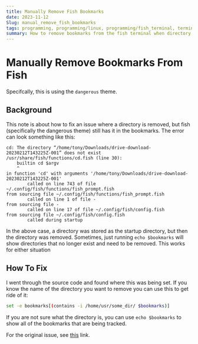 ```yaml
---
title: Manually Remove Fish Bookmarks
date: 2023-11-12
Slug: manual_remove_fish_bookmarks
tags: programming, programming/linux, programming/fish_terminal, terminal
summary: How to remove bookmarks from the fish terminal when directory is already removed.
---
```

# Manually Remove Bookmarks From Fish 

Specifcally, this is using the `dangerous` theme.

## Background

This note is about how to fix an issue where a directory is removed, but fish (specifically the dangerous theme) still has it in the bookmarks. The error can look something like this:

```
cd: The directory “/home/tony/Downloads/drive-download-20230212T143225Z-001” does not exist
/usr/share/fish/functions/cd.fish (line 30): 
    builtin cd $argv
    ^
in function 'cd' with arguments '/home/tony/Downloads/drive-download-20230212T143225Z-001'
        called on line 743 of file ~/.config/fish/functions/fish_prompt.fish
from sourcing file ~/.config/fish/functions/fish_prompt.fish
        called on line 1 of file -
from sourcing file -
        called on line 17 of file ~/.config/fish/config.fish
from sourcing file ~/.config/fish/config.fish
        called during startup
```

In the above case, a directory was stored as the startup directory, but then the directory was removed. 
Sometimes, just running `echo $bookmarks` will show directories that no longer exist and need to be removed.  This works for either situation


## How To Fix

I went through the source code and found where this was being set. If you know the name of the directory you want to remove you can use this to get ride of it:

```bash
set -e bookmarks[(contains -i /home/usr/some_dir/ $bookmarks)]
```

If you are not sure what the directory is, you can use `echo $bookmarks` to show all of the bookmarks that are being tracked.

For the original issue, see [this](https://github.com/oh-my-fish/theme-dangerous/issues/13) link.
